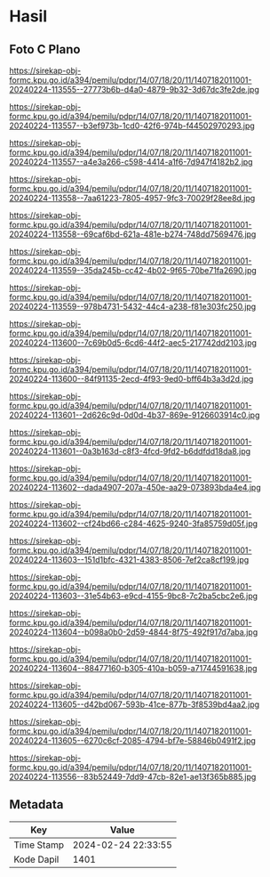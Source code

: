 # Hasil

## Foto C Plano

https://sirekap-obj-formc.kpu.go.id/a394/pemilu/pdpr/14/07/18/20/11/1407182011001-20240224-113555--27773b6b-d4a0-4879-9b32-3d67dc3fe2de.jpg

https://sirekap-obj-formc.kpu.go.id/a394/pemilu/pdpr/14/07/18/20/11/1407182011001-20240224-113557--b3ef973b-1cd0-42f6-974b-f44502970293.jpg

https://sirekap-obj-formc.kpu.go.id/a394/pemilu/pdpr/14/07/18/20/11/1407182011001-20240224-113557--a4e3a266-c598-4414-a1f6-7d947f4182b2.jpg

https://sirekap-obj-formc.kpu.go.id/a394/pemilu/pdpr/14/07/18/20/11/1407182011001-20240224-113558--7aa61223-7805-4957-9fc3-70029f28ee8d.jpg

https://sirekap-obj-formc.kpu.go.id/a394/pemilu/pdpr/14/07/18/20/11/1407182011001-20240224-113558--69caf6bd-621a-481e-b274-748dd7569476.jpg

https://sirekap-obj-formc.kpu.go.id/a394/pemilu/pdpr/14/07/18/20/11/1407182011001-20240224-113559--35da245b-cc42-4b02-9f65-70be71fa2690.jpg

https://sirekap-obj-formc.kpu.go.id/a394/pemilu/pdpr/14/07/18/20/11/1407182011001-20240224-113559--978b4731-5432-44c4-a238-f81e303fc250.jpg

https://sirekap-obj-formc.kpu.go.id/a394/pemilu/pdpr/14/07/18/20/11/1407182011001-20240224-113600--7c69b0d5-6cd6-44f2-aec5-217742dd2103.jpg

https://sirekap-obj-formc.kpu.go.id/a394/pemilu/pdpr/14/07/18/20/11/1407182011001-20240224-113600--84f91135-2ecd-4f93-9ed0-bff64b3a3d2d.jpg

https://sirekap-obj-formc.kpu.go.id/a394/pemilu/pdpr/14/07/18/20/11/1407182011001-20240224-113601--2d626c9d-0d0d-4b37-869e-9126603914c0.jpg

https://sirekap-obj-formc.kpu.go.id/a394/pemilu/pdpr/14/07/18/20/11/1407182011001-20240224-113601--0a3b163d-c8f3-4fcd-9fd2-b6ddfdd18da8.jpg

https://sirekap-obj-formc.kpu.go.id/a394/pemilu/pdpr/14/07/18/20/11/1407182011001-20240224-113602--dada4907-207a-450e-aa29-073893bda4e4.jpg

https://sirekap-obj-formc.kpu.go.id/a394/pemilu/pdpr/14/07/18/20/11/1407182011001-20240224-113602--cf24bd66-c284-4625-9240-3fa85759d05f.jpg

https://sirekap-obj-formc.kpu.go.id/a394/pemilu/pdpr/14/07/18/20/11/1407182011001-20240224-113603--151d1bfc-4321-4383-8506-7ef2ca8cf199.jpg

https://sirekap-obj-formc.kpu.go.id/a394/pemilu/pdpr/14/07/18/20/11/1407182011001-20240224-113603--31e54b63-e9cd-4155-9bc8-7c2ba5cbc2e6.jpg

https://sirekap-obj-formc.kpu.go.id/a394/pemilu/pdpr/14/07/18/20/11/1407182011001-20240224-113604--b098a0b0-2d59-4844-8f75-492f917d7aba.jpg

https://sirekap-obj-formc.kpu.go.id/a394/pemilu/pdpr/14/07/18/20/11/1407182011001-20240224-113604--88477160-b305-410a-b059-a71744591638.jpg

https://sirekap-obj-formc.kpu.go.id/a394/pemilu/pdpr/14/07/18/20/11/1407182011001-20240224-113605--d42bd067-593b-41ce-877b-3f8539bd4aa2.jpg

https://sirekap-obj-formc.kpu.go.id/a394/pemilu/pdpr/14/07/18/20/11/1407182011001-20240224-113605--6270c6cf-2085-4794-bf7e-58846b0491f2.jpg

https://sirekap-obj-formc.kpu.go.id/a394/pemilu/pdpr/14/07/18/20/11/1407182011001-20240224-113556--83b52449-7dd9-47cb-82e1-ae13f365b885.jpg


## Metadata

| Key        | Value               |
| ---------- | ------------------- |
| Time Stamp | 2024-02-24 22:33:55 |
| Kode Dapil | 1401                |



